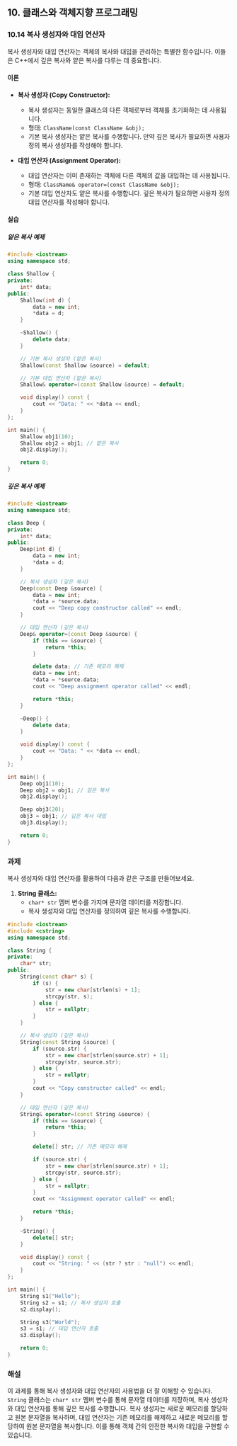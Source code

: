 ## 10. 클래스와 객체지향 프로그래밍

### 10.14 복사 생성자와 대입 연산자

복사 생성자와 대입 연산자는 객체의 복사와 대입을 관리하는 특별한 함수입니다. 이들은 C++에서 깊은 복사와 얕은 복사를 다루는 데 중요합니다.

#### 이론

- **복사 생성자 (Copy Constructor):**
  - 복사 생성자는 동일한 클래스의 다른 객체로부터 객체를 초기화하는 데 사용됩니다.
  - 형태: `ClassName(const ClassName &obj);`
  - 기본 복사 생성자는 얕은 복사를 수행합니다. 만약 깊은 복사가 필요하면 사용자 정의 복사 생성자를 작성해야 합니다.

- **대입 연산자 (Assignment Operator):**
  - 대입 연산자는 이미 존재하는 객체에 다른 객체의 값을 대입하는 데 사용됩니다.
  - 형태: `ClassName& operator=(const ClassName &obj);`
  - 기본 대입 연산자도 얕은 복사를 수행합니다. 깊은 복사가 필요하면 사용자 정의 대입 연산자를 작성해야 합니다.

#### 실습

##### 얕은 복사 예제

```cpp
#include <iostream>
using namespace std;

class Shallow {
private:
    int* data;
public:
    Shallow(int d) {
        data = new int;
        *data = d;
    }

    ~Shallow() {
        delete data;
    }

    // 기본 복사 생성자 (얕은 복사)
    Shallow(const Shallow &source) = default;

    // 기본 대입 연산자 (얕은 복사)
    Shallow& operator=(const Shallow &source) = default;

    void display() const {
        cout << "Data: " << *data << endl;
    }
};

int main() {
    Shallow obj1(10);
    Shallow obj2 = obj1; // 얕은 복사
    obj2.display();

    return 0;
}
```

##### 깊은 복사 예제

```cpp
#include <iostream>
using namespace std;

class Deep {
private:
    int* data;
public:
    Deep(int d) {
        data = new int;
        *data = d;
    }

    // 복사 생성자 (깊은 복사)
    Deep(const Deep &source) {
        data = new int;
        *data = *source.data;
        cout << "Deep copy constructor called" << endl;
    }

    // 대입 연산자 (깊은 복사)
    Deep& operator=(const Deep &source) {
        if (this == &source) {
            return *this;
        }

        delete data; // 기존 메모리 해제
        data = new int;
        *data = *source.data;
        cout << "Deep assignment operator called" << endl;

        return *this;
    }

    ~Deep() {
        delete data;
    }

    void display() const {
        cout << "Data: " << *data << endl;
    }
};

int main() {
    Deep obj1(10);
    Deep obj2 = obj1; // 깊은 복사
    obj2.display();

    Deep obj3(20);
    obj3 = obj1; // 깊은 복사 대입
    obj3.display();

    return 0;
}
```

### 과제

복사 생성자와 대입 연산자를 활용하여 다음과 같은 구조를 만들어보세요.

1. **String 클래스:**
   - `char* str` 멤버 변수를 가지며 문자열 데이터를 저장합니다.
   - 복사 생성자와 대입 연산자를 정의하여 깊은 복사를 수행합니다.

```cpp
#include <iostream>
#include <cstring>
using namespace std;

class String {
private:
    char* str;
public:
    String(const char* s) {
        if (s) {
            str = new char[strlen(s) + 1];
            strcpy(str, s);
        } else {
            str = nullptr;
        }
    }

    // 복사 생성자 (깊은 복사)
    String(const String &source) {
        if (source.str) {
            str = new char[strlen(source.str) + 1];
            strcpy(str, source.str);
        } else {
            str = nullptr;
        }
        cout << "Copy constructor called" << endl;
    }

    // 대입 연산자 (깊은 복사)
    String& operator=(const String &source) {
        if (this == &source) {
            return *this;
        }

        delete[] str; // 기존 메모리 해제

        if (source.str) {
            str = new char[strlen(source.str) + 1];
            strcpy(str, source.str);
        } else {
            str = nullptr;
        }
        cout << "Assignment operator called" << endl;

        return *this;
    }

    ~String() {
        delete[] str;
    }

    void display() const {
        cout << "String: " << (str ? str : "null") << endl;
    }
};

int main() {
    String s1("Hello");
    String s2 = s1; // 복사 생성자 호출
    s2.display();

    String s3("World");
    s3 = s1; // 대입 연산자 호출
    s3.display();

    return 0;
}
```

### 해설

이 과제를 통해 복사 생성자와 대입 연산자의 사용법을 더 잘 이해할 수 있습니다. `String` 클래스는 `char* str` 멤버 변수를 통해 문자열 데이터를 저장하며, 복사 생성자와 대입 연산자를 통해 깊은 복사를 수행합니다. 복사 생성자는 새로운 메모리를 할당하고 원본 문자열을 복사하며, 대입 연산자는 기존 메모리를 해제하고 새로운 메모리를 할당하여 원본 문자열을 복사합니다. 이를 통해 객체 간의 안전한 복사와 대입을 구현할 수 있습니다.